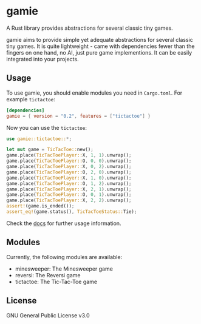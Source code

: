 # gamie
A Rust library provides abstractions for several classic tiny games.

gamie aims to provide simple yet adequate abstractions for several classic tiny games.
It is quite lightweight - came with dependencies fewer than the fingers on one hand, no AI, just pure game implementions. It can be easily integrated into your projects.

## Usage
To use gamie, you should enable modules you need in `Cargo.toml`. For example `tictactoe`:

```toml
[dependencies]
gamie = { version = "0.2", features = ["tictactoe"] }
```

Now you can use the `tictactoe`:

```rust
use gamie::tictactoe::*;

let mut game = TicTacToe::new();
game.place(TicTacToePlayer::X, 1, 1).unwrap();
game.place(TicTacToePlayer::O, 0, 0).unwrap();
game.place(TicTacToePlayer::X, 0, 2).unwrap();
game.place(TicTacToePlayer::O, 2, 0).unwrap();
game.place(TicTacToePlayer::X, 1, 0).unwrap();
game.place(TicTacToePlayer::O, 1, 2).unwrap();
game.place(TicTacToePlayer::X, 2, 1).unwrap();
game.place(TicTacToePlayer::O, 0, 1).unwrap();
game.place(TicTacToePlayer::X, 2, 2).unwrap();
assert!(game.is_ended());
assert_eq!(game.status(), TicTacToeStatus::Tie);
```

Check the [docs](https://docs.rs/gamie) for further usage information.

## Modules
Currently, the following modules are available:

- minesweeper: The Minesweeper game
- reversi: The Reversi game
- tictactoe: The Tic-Tac-Toe game

## License
GNU General Public License v3.0
